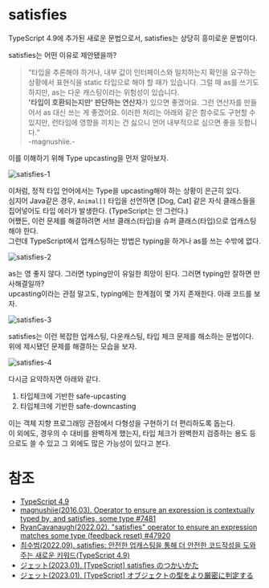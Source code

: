 # satisfies

TypeScript 4.9에 추가된 새로운 문법으로서, satisfies는 상당히 흥미로운 문법이다.  

satisfies는 어떤 이유로 제안됐을까? 

> “타입을 추론해야 하거나, 내부 값이 인터페이스와 일치하는지 확인을 요구하는 상황에서 표현식을 static 타입으로 해야 할 때가 있습니다.
그럴 때 as를 쓰기도 하지만, as는 다운 캐스팅이라는 위험성이 있습니다.  
**'타입이 호환되는지만' 판단하는 연산자**가 있으면 좋겠어요. 그런 연산자를 만들어서 as 대신 쓰는 게 좋겠어요.
이러한 처리는 아래와 같은 함수로도 구현할 수 있지만, 런타임에 영향을 끼치는 건 싫으니 언어 내부적으로 심으면 좋을 듯합니다.”  
-magnushiie.-
>
> 

이를 이해하기 위해 Type upcasting을 먼저 알아보자.

![satisfies-1](https://github.com/hamelln/typescript-textbook/assets/39308313/1b4926cf-430b-4d8d-a0be-ca1b12924a0b)

이처럼, 정적 타입 언어에서는 Type을 upcasting해야 하는 상황이 은근히 있다.  
심지어 Java같은 경우, `Animal[]` 타입을 선언하면 [Dog, Cat] 같은 자식 클래스들을 집어넣어도 타입 에러가 발생한다. (TypeScript는 안 그런다.)  
어쨌든, 이런 문제를 해결하려면 서브 클래스(타입)을 슈퍼 클래스(타입)으로 업캐스팅해야 한다.  
그런데 TypeScript에서 업캐스팅하는 방법은 typing을 하거나 as를 쓰는 수밖에 없다.  

![satisfies-2](https://github.com/hamelln/typescript-textbook/assets/39308313/ce8689f3-4169-4b72-abc0-785a5f2c1aeb)

as는 영 좋지 않다. 그러면 typing만이 유일한 희망이 된다. 그러면 typing만 잘하면 만사해결일까?  
upcasting이라는 관점 말고도, typing에는 한계점이 몇 가지 존재한다. 아래 코드를 보자.  

![satisfies-3](https://github.com/hamelln/typescript-textbook/assets/39308313/e0ec27c7-802d-4a15-981a-3194c23a4952)

satisfies는 이런 복잡한 업캐스팅, 다운캐스팅, 타입 체크 문제를 해소하는 문법이다. 위에 제시됐던 문제를 해결하는 모습을 보자.  

![satisfies-4](https://github.com/hamelln/typescript-textbook/assets/39308313/efb55e1c-8269-4c00-99a2-6c65dacccdad)

다시금 요약하자면 아래와 같다.

1. 타입체크에 기반한 safe-upcasting
2. 타입체크에 기반한 safe-downcasting

이는 객체 지향 프로그래밍 관점에서 다형성을 구현하기 더 편리하도록 돕는다.  
이 외에도, 경우의 수 대비를 완벽하게 했는지, 타입 체크가 완벽한지 검증하는 용도 등으로도 쓸 수 있고 그 외에도 많은 가능성이 있다고 본다.  

# 참조
- [TypeScript 4.9](https://www.typescriptlang.org/docs/handbook/release-notes/typescript-4-9.html)
- [magnushiie(2016.03). Operator to ensure an expression is contextually typed by, and satisfies, some type #7481](https://github.com/microsoft/TypeScript/issues/7481)
- [RyanCavanaugh(2022.02). "satisfies" operator to ensure an expression matches some type (feedback reset) #47920](https://github.com/microsoft/TypeScript/issues/47920)
- [최수범(2022.09). satisfies: 안전한 업캐스팅을 통해 더 안전한 코드작성을 도와주는 새로운 키워드(TypeScript 4.9)](https://engineering.ab180.co/stories/satisfies-safe-upcasting)
- [ジェット(2023.01). [TypeScript] satisfies のつかいかた](https://www.pg-fl.jp/program/tips/ts_satisfies.htm)
- [ジェット(2023.01). [TypeScript] オブジェクトの型をより厳密に判定する](https://www.pg-fl.jp/program/tips/ts_narrowobject.htm)
